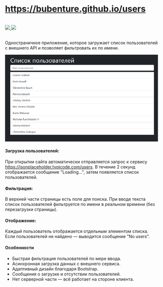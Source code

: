 # https://bubenture.github.io/users

</br>
<div>
    <a href="README.md">
        <img src="https://img.shields.io/badge/README-RU-blue?color=44944a&labelColor=1C2325&style=for-the-badge">
    </a>
    <a href="README.en.md">
        <img src="https://img.shields.io/badge/README-ENG-blue?color=006400&labelColor=006400&style=for-the-badge">
    </a>
</div>
</br>

Одностраничное приложение, которое загружает список пользователей с внешнего API и позволяет фильтровать их по имени.

![users](img/users.png)

#### Загрузка пользователей:
 При открытии сайта автоматически отправляется запрос к сервису https://jsonplaceholder.typicode.com/users.
 В течение 2 секунд отображается сообщение "Loading...", затем появляется список пользователей.
#### Фильтрация:
 В верхней части страницы есть поле для поиска. При вводе текста список пользователей фильтруется по имени в реальном времени (без перезагрузки страницы).
#### Отображение:
 Каждый пользователь отображается отдельным элементом списка. Если пользователей не найдено — выводится сообщение "No users".
#### Особенности
- Быстрая фильтрация пользователей по мере ввода.
- Асинхронная загрузка данных с внешнего сервиса.
- Адаптивный дизайн благодаря Bootstrap.
- Сообщения о загрузке и отсутствии пользователей.
- Нет серверной части — всё работает на стороне клиента.

